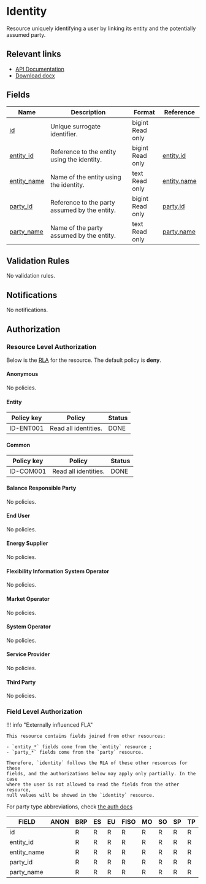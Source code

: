 # Identity

Resource uniquely identifying a user by linking its entity and the potentially
assumed party.

## Relevant links

* [API Documentation](https://elhub.github.io/flex-information-system/api/v0/#/operations/list_identity)
* [Download docx](../download/identity.docx)

## Fields

| Name                                                                  | Description                                   | Format               | Reference                           |
|-----------------------------------------------------------------------|-----------------------------------------------|----------------------|-------------------------------------|
| <a name="field-id" href="#field-id">id</a>                            | Unique surrogate identifier.                  | bigint<br/>Read only |                                     |
| <a name="field-entity_id" href="#field-entity_id">entity_id</a>       | Reference to the entity using the identity.   | bigint<br/>Read only | [entity.id](entity.md#field-id)     |
| <a name="field-entity_name" href="#field-entity_name">entity_name</a> | Name of the entity using the identity.        | text<br/>Read only   | [entity.name](entity.md#field-name) |
| <a name="field-party_id" href="#field-party_id">party_id</a>          | Reference to the party assumed by the entity. | bigint<br/>Read only | [party.id](party.md#field-id)       |
| <a name="field-party_name" href="#field-party_name">party_name</a>    | Name of the party assumed by the entity.      | text<br/>Read only   | [party.name](party.md#field-name)   |

## Validation Rules

No validation rules.

## Notifications

No notifications.

## Authorization

### Resource Level Authorization

Below is the [RLA](../technical/auth.md#resource-level-authorization-rla) for the
resource. The default policy is **deny**.

#### Anonymous

No policies.

#### Entity

| Policy key | Policy               | Status |
|------------|----------------------|--------|
| ID-ENT001  | Read all identities. | DONE   |

#### Common

| Policy key | Policy               | Status |
|------------|----------------------|--------|
| ID-COM001  | Read all identities. | DONE   |

#### Balance Responsible Party

No policies.

#### End User

No policies.

#### Energy Supplier

No policies.

#### Flexibility Information System Operator

No policies.

#### Market Operator

No policies.

#### System Operator

No policies.

#### Service Provider

No policies.

#### Third Party

No policies.

### Field Level Authorization

!!! info "Externally influenced FLA"

    This resource contains fields joined from other resources:

    - `entity_*` fields come from the `entity` resource ;
    - `party_*` fields come from the `party` resource.

    Therefore, `identity` follows the RLA of these other resources for these
    fields, and the authorizations below may apply only partially. In the case
    where the user is not allowed to read the fields from the other resource,
    null values will be showed in the `identity` resource.

For party type abbreviations, check [the auth docs](../technical/auth.md#party-market-actors)

| FIELD       | ANON | BRP | ES | EU | FISO | MO | SO | SP | TP |
|-------------|------|-----|----|----|------|----|----|----|----|
| id          |      | R   | R  | R  | R    | R  | R  | R  | R  |
| entity_id   |      | R   | R  | R  | R    | R  | R  | R  | R  |
| entity_name |      | R   | R  | R  | R    | R  | R  | R  | R  |
| party_id    |      | R   | R  | R  | R    | R  | R  | R  | R  |
| party_name  |      | R   | R  | R  | R    | R  | R  | R  | R  |
